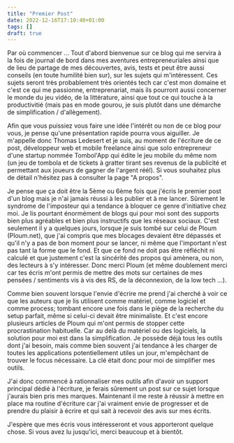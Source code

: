 ```yaml
---
title: "Premier Post"
date: 2022-12-16T17:10:40+01:00
tags: []
draft: true
---
```


Par où commencer ... Tout d'abord bienvenue sur ce blog qui me servira à la fois de journal de bord dans mes aventures entrepreneuriales ainsi que de lieu de partage de mes découvertes, avis, tests et peut être aussi conseils (en toute humilité bien sur), sur les sujets qui m'intéressent. Ces sujets seront très probablement très orientés tech car c'est mon domaine et c'est ce qui me passionne, entreprenariat, mais ils pourront aussi concerner le monde du jeu vidéo, de la littérature, ainsi que tout ce qui touche à la productivitié (mais pas en mode gourou, je suis plutôt dans une démarche de simplification / d'allègement).

Afin que vous puissiez vous faire une idée l'intérêt ou non de ce blog pour vous, je pense qu'une présentation rapide pourra vous aiguiller.
Je m'appelle donc Thomas Ledesert et je suis, au moment de l'écriture de ce post, développeur web et mobile freelance ainsi que solo entrepreneur d'une startup nommée Tombol'App qui édite le jeu mobile du même nom (un jeu de tombola et de tickets à gratter tirant ses revenus de la publicité et permettant aux joueurs de gagner de l'argent réél). Si vous souhaitez plus de détail n'hésitez pas à consulter la page "A propos".

<!--more-->

Je pense que ça doit être la 5ème ou 6ème fois que j'écris le premier post d'un blog mais je n'ai jamais réussi à les publier et à me lancer. Sûrement le syndrome de l'imposteur qui a tendance à bloquer ce genre d'initiative chez moi. Je lis pourtant énormément de blogs qui pour moi sont des supports bien plus agréables et bien plus instructifs que les réseaux sociaux. C'est seulement il y a quelques jours, lorsque je suis tombé sur celui de Ploum (Ploum.net), que j'ai compris que mes blocages devaient être dépassés et qu'il n'y a pas de bon moment pour se lancer, ni même que l'important n'est pas tant la forme que le fond. Et que ce fond ne doit pas être réfléchit ni calculé et que justement c'est la sincérité des propos qui amènera, ou non, des lecteurs à s'y intéresser. Donc merci Ploum (et même doublement merci car tes écris m'ont permis de mettre des mots sur certaines de mes pensées / sentiments vis à vis des RS, de la déconnexion, de la low tech ...).

Comme bien souvent lorsque l'envie d'écrire me prend j'ai cherché à voir ce que les auteurs que je lis utilisent comme matériel, comme logiciel et comme process; tombant encore une fois dans le piège de la recherche du setup parfait, même si celui-ci devait être minimaliste. Et c'est encore plusieurs articles de Ploum qui m'ont permis de stopper cette procrastination habituelle. Car au delà du matériel ou des logiciels, la solution pour moi est dans la simplification. Je possède déjà tous les outils dont j'ai besoin, mais comme bien souvent j'ai tendance à les charger de toutes les applications potentiellement utiles un jour, m'empêchant de trouver le focus nécessaire. La clé était donc pour moi de simplifier mes outils.

J'ai donc commencé à rationnaliser mes outils afin d'avoir un support principal dédié à l'écriture, je ferais sûrement un post sur ce sujet lorsque j'aurais bien pris mes marques. Maintenant il me reste à réussir à mettre en place ma routine d'écriture car j'ai vraiment envie de progresser et de prendre du plaisir à écrire et qui sait à recevoir des avis sur mes écrits.

J'espère que mes écris vous intéresseront et vous apporteront quelque chose. Si vous avez lu jusqu'ici, merci beaucoup et à bientôt.
